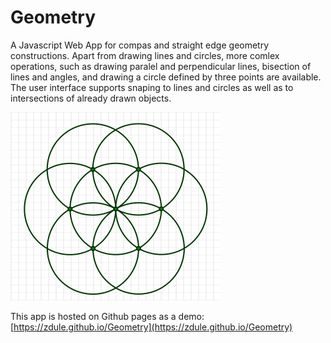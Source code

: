 # Geometry

A Javascript Web App for compas and straight edge geometry constructions. Apart from drawing lines and circles, more comlex operations, such as drawing paralel and perpendicular lines, bisection of lines and angles, and drawing a circle defined by three points are available. The user interface supports snaping to lines and circles as well as to intersections of already drawn objects.

![Icon](icon.png)

This app is hosted on Github pages as a demo:
[https://zdule.github.io/Geometry](https://zdule.github.io/Geometry)
